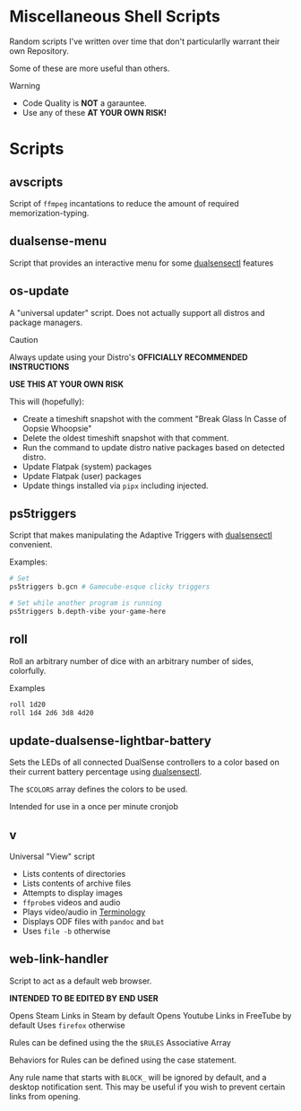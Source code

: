 # Miscellaneous Shell Scripts
Random scripts I've written over time that don't particularlly warrant their own Repository.

Some of these are more useful than others.

> [!WARNING]
> - Code Quality is __NOT__ a garauntee.
> - Use any of these __**AT YOUR OWN RISK**!__

# Scripts

## avscripts
Script of `ffmpeg` incantations to reduce the amount of required memorization-typing.

## dualsense-menu
Script that provides an interactive menu for some [dualsensectl](https://github.com/nowrep/dualsensectl) features

## os-update
A "universal updater" script. Does not actually support all distros and package managers.

> [!CAUTION]
> Always update using your Distro's __OFFICIALLY RECOMMENDED INSTRUCTIONS__
>
> **USE THIS AT YOUR OWN RISK**

This will (hopefully):
- Create a timeshift snapshot with the comment "Break Glass In Casse of Oopsie Whoopsie"
- Delete the oldest timeshift snapshot with that comment.
- Run the command to update distro native packages based on detected distro.
- Update Flatpak (system) packages
- Update Flatpak (user) packages
- Update things installed via `pipx` including injected.


## ps5triggers
Script that makes manipulating the Adaptive Triggers with [dualsensectl](https://github.com/nowrep/dualsensectl) convenient.

Examples:

```bash
# Set
ps5triggers b.gcn # Gamecube-esque clicky triggers

# Set while another program is running
ps5triggers b.depth-vibe your-game-here
```

## roll
Roll an arbitrary number of dice with an arbitrary number of sides, colorfully.

Examples

```bash
roll 1d20
roll 1d4 2d6 3d8 4d20
```

## update-dualsense-lightbar-battery
Sets the LEDs of all connected DualSense controllers to a color based on their current battery percentage using [dualsensectl](https://github.com/nowrep/dualsensectl).

The `$COLORS` array defines the colors to be used.

Intended for use in a once per minute cronjob

## v
Universal "View" script

- Lists contents of directories
- Lists contents of archive files
- Attempts to display images
- `ffprobe`s videos and audio
- Plays video/audio in [Terminology](https://www.enlightenment.org/about-terminology.md)
- Displays ODF files with `pandoc` and `bat`
- Uses `file -b` otherwise

## web-link-handler
Script to act as a default web browser.

**INTENDED TO BE EDITED BY END USER**

Opens Steam Links in Steam by default
Opens Youtube Links in FreeTube by default
Uses `firefox` otherwise

Rules can be defined using the the `$RULES` Associative Array

Behaviors for Rules can be defined using the case statement.

Any rule name that starts with `BLOCK_` will be ignored by default, and a desktop notification sent.
This may be useful if you wish to prevent certain links from opening.

